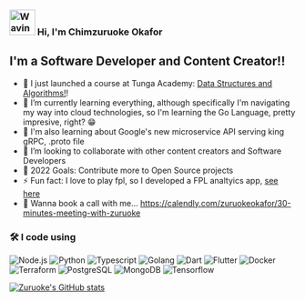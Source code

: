 ### <img src="https://raw.githubusercontent.com/nixin72/nixin72/master/wave.gif" alt="Waving hand animated gif" height="45" width="45" />  Hi, I'm Chimzuruoke Okafor


## I'm a Software Developer and Content Creator!!

- 🔭 I just launched a course at Tunga Academy: [Data Structures and Algorithms!](https://academy.tunga.io/resources/data-structures-and-algorithms-course)!
- 🌱 I’m currently learning everything, although specifically I'm navigating my way into cloud technologies, so I'm learning the Go Language, pretty impresive, right? 😁
- 🌱 I'm also learning about Google's new microservice API serving king gRPC, .proto file
- 👯 I’m looking to collaborate with other content creators and Software Developers
- 🥅 2022 Goals: Contribute more to Open Source projects
- ⚡ Fun fact: I love to play fpl, so I developed a FPL analtyics app, [see here](https://play.google.com/store/apps/details?id=com.sportzlite.fpl)
- 🫥 Wanna book a call with me... https://calendly.com/zuruokeokafor/30-minutes-meeting-with-zuruoke


### 🛠 I code using

<!-- ![Go](https://img.shields.io/badge/-Go-05122A?style=flat&logo=go) -->

![Node.js](https://img.shields.io/badge/-Node.js-05122A?&logo=node.js)
![Python](https://img.shields.io/badge/-python-05122A?&logo=python)
![Typescript](https://img.shields.io/badge/-TypeScript-05122A?&logo=TypeScript)
![Golang](https://img.shields.io/badge/-golang-05122A?&logo=go)
![Dart](https://img.shields.io/badge/-dart-05122A?&logo=dart)
![Flutter](https://img.shields.io/badge/-flutter-05122A?&logo=flutter)
![Docker](https://img.shields.io/badge/-Docker-05122A?&logo=Docker)
![Terraform](https://img.shields.io/badge/-Terraform-05122A?&logo=Terraform)
![PostgreSQL](https://img.shields.io/badge/-PostgreSQL-05122A?style=flat&logo=PostgreSQL)
![MongoDB](https://img.shields.io/badge/-MongoDB-05122A?style=flat&logo=MongoDB)
![Tensorflow](https://img.shields.io/badge/-Tensorflow-05122A?style=flat&logo=tensorflow)


<!-- ![Docker](https://img.shields.io/badge/-Docker-05122A?&logo=Docker) -->
<!-- ![TypeScript](https://img.shields.io/badge/-TypeScript-05122A?&logo=TypeScript) -->

<!-- <hr> -->



[![Zuruoke's GitHub stats](https://github-readme-stats.vercel.app/api?username=zuruoke&show_icons=true&theme=radical)](https://github.com/anuraghazra/github-readme-stats)
<!-- [![Top Langs](https://github-readme-stats.vercel.app/api/top-langs/?username=zuruoke&show_icons=true&theme=radical)](https://github.com/anuraghazra/github-readme-stats) -->

